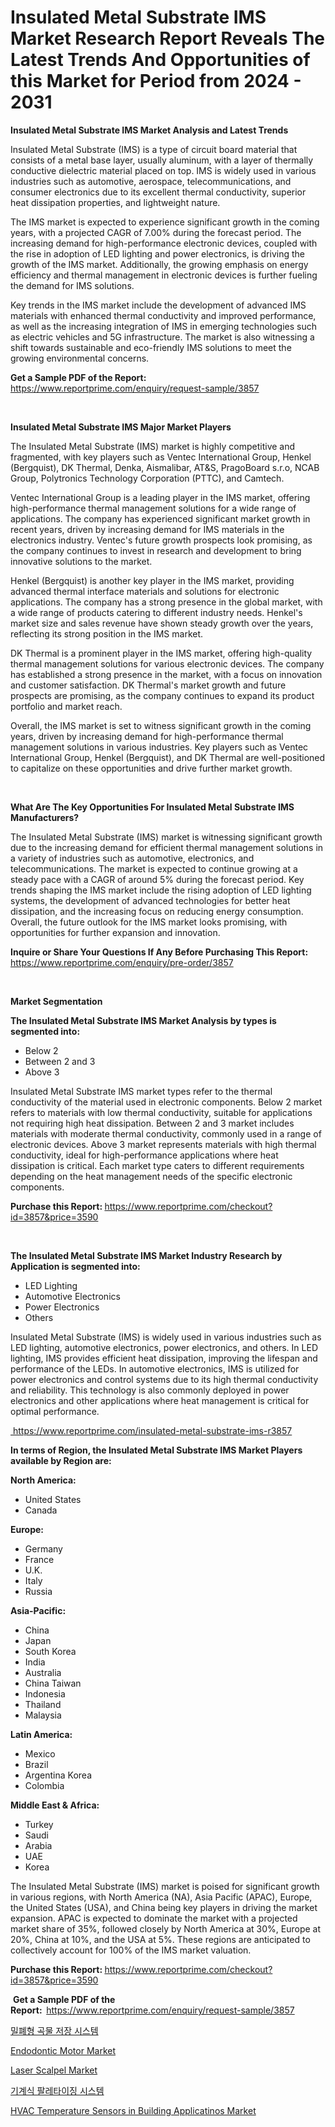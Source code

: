 <p><h1>Insulated Metal Substrate IMS Market Research Report Reveals The Latest Trends And Opportunities of this Market for Period from 2024 - 2031</h1></p><p><strong>Insulated Metal Substrate IMS Market Analysis and Latest Trends</strong></p>
<p><p>Insulated Metal Substrate (IMS) is a type of circuit board material that consists of a metal base layer, usually aluminum, with a layer of thermally conductive dielectric material placed on top. IMS is widely used in various industries such as automotive, aerospace, telecommunications, and consumer electronics due to its excellent thermal conductivity, superior heat dissipation properties, and lightweight nature.</p><p>The IMS market is expected to experience significant growth in the coming years, with a projected CAGR of 7.00% during the forecast period. The increasing demand for high-performance electronic devices, coupled with the rise in adoption of LED lighting and power electronics, is driving the growth of the IMS market. Additionally, the growing emphasis on energy efficiency and thermal management in electronic devices is further fueling the demand for IMS solutions.</p><p>Key trends in the IMS market include the development of advanced IMS materials with enhanced thermal conductivity and improved performance, as well as the increasing integration of IMS in emerging technologies such as electric vehicles and 5G infrastructure. The market is also witnessing a shift towards sustainable and eco-friendly IMS solutions to meet the growing environmental concerns.</p></p>
<p><strong>Get a Sample PDF of the Report:&nbsp;</strong> <a href="https://www.reportprime.com/enquiry/request-sample/3857">https://www.reportprime.com/enquiry/request-sample/3857</a></p>
<p>&nbsp;</p>
<p><strong>Insulated Metal Substrate IMS Major Market Players</strong></p>
<p><p>The Insulated Metal Substrate (IMS) market is highly competitive and fragmented, with key players such as Ventec International Group, Henkel (Bergquist), DK Thermal, Denka, Aismalibar, AT&S, PragoBoard s.r.o, NCAB Group, Polytronics Technology Corporation (PTTC), and Camtech. </p><p>Ventec International Group is a leading player in the IMS market, offering high-performance thermal management solutions for a wide range of applications. The company has experienced significant market growth in recent years, driven by increasing demand for IMS materials in the electronics industry. Ventec's future growth prospects look promising, as the company continues to invest in research and development to bring innovative solutions to the market.</p><p>Henkel (Bergquist) is another key player in the IMS market, providing advanced thermal interface materials and solutions for electronic applications. The company has a strong presence in the global market, with a wide range of products catering to different industry needs. Henkel's market size and sales revenue have shown steady growth over the years, reflecting its strong position in the IMS market.</p><p>DK Thermal is a prominent player in the IMS market, offering high-quality thermal management solutions for various electronic devices. The company has established a strong presence in the market, with a focus on innovation and customer satisfaction. DK Thermal's market growth and future prospects are promising, as the company continues to expand its product portfolio and market reach.</p><p>Overall, the IMS market is set to witness significant growth in the coming years, driven by increasing demand for high-performance thermal management solutions in various industries. Key players such as Ventec International Group, Henkel (Bergquist), and DK Thermal are well-positioned to capitalize on these opportunities and drive further market growth.</p></p>
<p>&nbsp;</p>
<p><strong>What Are The Key Opportunities For Insulated Metal Substrate IMS Manufacturers?</strong></p>
<p><p>The Insulated Metal Substrate (IMS) market is witnessing significant growth due to the increasing demand for efficient thermal management solutions in a variety of industries such as automotive, electronics, and telecommunications. The market is expected to continue growing at a steady pace with a CAGR of around 5% during the forecast period. Key trends shaping the IMS market include the rising adoption of LED lighting systems, the development of advanced technologies for better heat dissipation, and the increasing focus on reducing energy consumption. Overall, the future outlook for the IMS market looks promising, with opportunities for further expansion and innovation.</p></p>
<p><strong>Inquire or Share Your Questions If Any Before Purchasing This Report:</strong> <a href="https://www.reportprime.com/enquiry/pre-order/3857">https://www.reportprime.com/enquiry/pre-order/3857</a></p>
<p>&nbsp;</p>
<p><strong>Market Segmentation</strong></p>
<p><strong>The Insulated Metal Substrate IMS Market Analysis by types is segmented into:</strong></p>
<p><ul><li>Below 2</li><li>Between 2 and 3</li><li>Above 3</li></ul></p>
<p><p>Insulated Metal Substrate IMS market types refer to the thermal conductivity of the material used in electronic components. Below 2 market refers to materials with low thermal conductivity, suitable for applications not requiring high heat dissipation. Between 2 and 3 market includes materials with moderate thermal conductivity, commonly used in a range of electronic devices. Above 3 market represents materials with high thermal conductivity, ideal for high-performance applications where heat dissipation is critical. Each market type caters to different requirements depending on the heat management needs of the specific electronic components.</p></p>
<p><strong>Purchase this Report:&nbsp;</strong><a href="https://www.reportprime.com/checkout?id=3857&price=3590">https://www.reportprime.com/checkout?id=3857&price=3590</a></p>
<p>&nbsp;</p>
<p><strong>The Insulated Metal Substrate IMS Market Industry Research by Application is segmented into:</strong></p>
<p><ul><li>LED Lighting</li><li>Automotive Electronics</li><li>Power Electronics</li><li>Others</li></ul></p>
<p><p>Insulated Metal Substrate (IMS) is widely used in various industries such as LED lighting, automotive electronics, power electronics, and others. In LED lighting, IMS provides efficient heat dissipation, improving the lifespan and performance of the LEDs. In automotive electronics, IMS is utilized for power electronics and control systems due to its high thermal conductivity and reliability. This technology is also commonly deployed in power electronics and other applications where heat management is critical for optimal performance.</p></p>
<p><a href="https://www.reportprime.com/insulated-metal-substrate-ims-r3857">&nbsp;https://www.reportprime.com/insulated-metal-substrate-ims-r3857</a></p>
<p><strong>In terms of Region, the Insulated Metal Substrate IMS Market Players available by Region are:</strong></p>
<p>
    <p> <strong> North America: </strong>
        <ul>
            <li>United States</li>
            <li>Canada</li>
        </ul>
        </p> 
    <p> <strong> Europe: </strong>
        <ul>
            <li>Germany</li>
            <li>France</li>
            <li>U.K.</li>
            <li>Italy</li>
            <li>Russia</li>
        </ul>
        </p> 
    <p> <strong> Asia-Pacific: </strong>
        <ul>
            <li>China</li>
            <li>Japan</li>
            <li>South Korea</li>
            <li>India</li>
            <li>Australia</li>
            <li>China Taiwan</li>
            <li>Indonesia</li>
            <li>Thailand</li>
            <li>Malaysia</li>
        </ul>
        </p> 
    <p> <strong> Latin America: </strong>
        <ul>
            <li>Mexico</li>
            <li>Brazil</li>
            <li>Argentina Korea</li>
            <li>Colombia</li>
        </ul>
        </p> 
    <p> <strong> Middle East & Africa: </strong>
        <ul>
            <li>Turkey</li>
            <li>Saudi</li>
            <li>Arabia</li>
            <li>UAE</li>
            <li>Korea</li>
        </ul>
    </p>
    </p>
<p><p>The Insulated Metal Substrate (IMS) market is poised for significant growth in various regions, with North America (NA), Asia Pacific (APAC), Europe, the United States (USA), and China being key players in driving the market expansion. APAC is expected to dominate the market with a projected market share of 35%, followed closely by North America at 30%, Europe at 20%, China at 10%, and the USA at 5%. These regions are anticipated to collectively account for 100% of the IMS market valuation.</p></p>
<p><strong>Purchase this Report: </strong><a href="https://www.reportprime.com/checkout?id=3857&price=3590">https://www.reportprime.com/checkout?id=3857&price=3590</a></p>
<p>&nbsp;<strong>Get a Sample PDF of the Report:&nbsp;&nbsp;</strong><a href="https://www.reportprime.com/enquiry/request-sample/3857">https://www.reportprime.com/enquiry/request-sample/3857</a></p>
<p><strong></strong></p>
<p><p><a href="https://github.com/lkwggful07722/Market-Research-Report-List-4/blob/main/3886307103562.md">밀폐형 곡물 저장 시스템</a></p><p><a href="https://medium.com/@brendafgmorris532/endodontic-motor-market-size-share-analysis-growth-trends-forecast-2024-2031-fa4dfd099e2f">Endodontic Motor Market</a></p><p><a href="https://medium.com/@kimvicki3211/laser-scalpel-market-forecast-global-market-trends-and-analysis-from-2024-to-2031-covered-in-144-12572fca7caa">Laser Scalpel Market</a></p><p><a href="https://github.com/ZacharyScthmitt4465/Market-Research-Report-List-3/blob/main/9497001103563.md">기계식 팔레타이징 시스템</a></p><p><a href="https://github.com/riwar777/Market-Research-Report-List-2/blob/main/hvac-temperature-sensors-in-building-applicatinos-market.md">HVAC Temperature Sensors in Building Applicatinos Market</a></p></p>